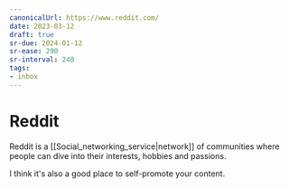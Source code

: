 ```yaml
---
canonicalUrl: https://www.reddit.com/
date: 2023-03-12
draft: true
sr-due: 2024-01-12
sr-ease: 290
sr-interval: 240
tags:
- inbox
---
```


# Reddit

Reddit is a [[Social_networking_service|network]] of communities where people
can dive into their interests, hobbies and passions.

I think it's also a good place to self-promote your content.